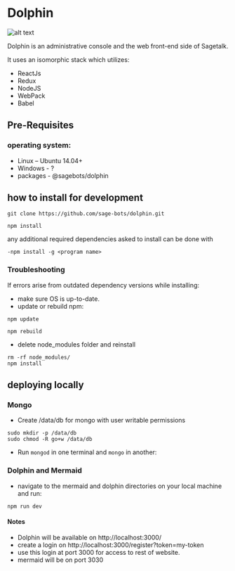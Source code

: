 # Dolphin

![alt text](https://vdk.colornumbers.ru/wa-data/public/shop/products/48/17/11748/images/8080/8080.900.jpg "Dolphin")

Dolphin is an administrative console and the web front-end side of Sagetalk.

It uses an isomorphic stack which utilizes:
- ReactJs
- Redux
- NodeJS
- WebPack
- Babel

## Pre-Requisites
### operating system:
- Linux – Ubuntu 14.04+
- Windows - ? 
- packages - @sagebots/dolphin

## how to install for development
```shell
git clone https://github.com/sage-bots/dolphin.git
```
```shell
npm install
```

any additional required dependencies asked to install can be done with 

```shell
-npm install -g <program name>
```

### Troubleshooting 
If errors arise from outdated dependency versions while installing:
- make sure OS is up-to-date.
- update or rebuild npm:
```shell
npm update
```
```shell
npm rebuild
```
- delete node_modules folder and reinstall
```shell
rm -rf node_modules/
npm install
```

## deploying locally
### Mongo
- Create /data/db for mongo with user writable permissions
```shell
sudo mkdir -p /data/db
sudo chmod -R go+w /data/db
```
- Run `mongod` in one terminal and `mongo` in another:

### Dolphin and Mermaid
- navigate to the mermaid and dolphin directories on your local machine and run: 
```shell
npm run dev
```
#### Notes
-  Dolphin will be available on http://localhost:3000/
- create a login on http://localhost:3000/register?token=my-token
- use this login at port 3000 for access to rest of website. 
- mermaid will be on port 3030



